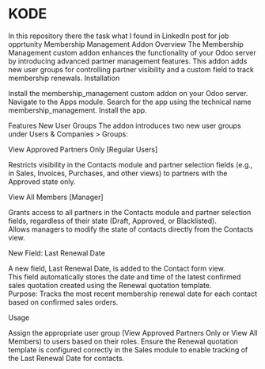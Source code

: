 # KODE
In this repository there the task what I found in LinkedIn post for job opprtunity
Membership Management Addon
Overview
The Membership Management custom addon enhances the functionality of your Odoo server by introducing advanced partner management features. This addon adds new user groups for controlling partner visibility and a custom field to track membership renewals.
Installation

Install the membership_management custom addon on your Odoo server.
Navigate to the Apps module.
Search for the app using the technical name membership_management.
Install the app.

Features
New User Groups
The addon introduces two new user groups under Users & Companies > Groups:

View Approved Partners Only [Regular Users]  

Restricts visibility in the Contacts module and partner selection fields (e.g., in Sales, Invoices, Purchases, and other views) to partners with the Approved state only.


View All Members [Manager]  

Grants access to all partners in the Contacts module and partner selection fields, regardless of their state (Draft, Approved, or Blacklisted).  
Allows managers to modify the state of contacts directly from the Contacts view.



New Field: Last Renewal Date

A new field, Last Renewal Date, is added to the Contact form view.  
This field automatically stores the date and time of the latest confirmed sales quotation created using the Renewal quotation template.  
Purpose: Tracks the most recent membership renewal date for each contact based on confirmed sales orders.

Usage

Assign the appropriate user group (View Approved Partners Only or View All Members) to users based on their roles.
Ensure the Renewal quotation template is configured correctly in the Sales module to enable tracking of the Last Renewal Date for contacts.


